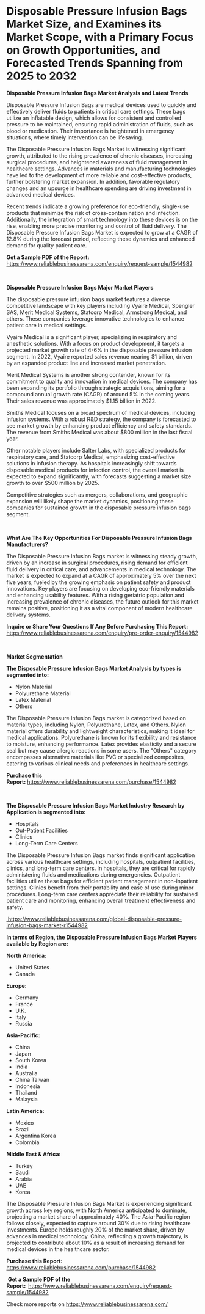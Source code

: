 <p><h1>Disposable Pressure Infusion Bags Market Size, and Examines its Market Scope, with a Primary Focus on Growth Opportunities, and Forecasted Trends Spanning from 2025 to 2032</h1></p><p><strong>Disposable Pressure Infusion Bags Market Analysis and Latest Trends</strong></p>
<p><p>Disposable Pressure Infusion Bags are medical devices used to quickly and effectively deliver fluids to patients in critical care settings. These bags utilize an inflatable design, which allows for consistent and controlled pressure to be maintained, ensuring rapid administration of fluids, such as blood or medication. Their importance is heightened in emergency situations, where timely intervention can be lifesaving.</p><p>The Disposable Pressure Infusion Bags Market is witnessing significant growth, attributed to the rising prevalence of chronic diseases, increasing surgical procedures, and heightened awareness of fluid management in healthcare settings. Advances in materials and manufacturing technologies have led to the development of more reliable and cost-effective products, further bolstering market expansion. In addition, favorable regulatory changes and an upsurge in healthcare spending are driving investment in advanced medical devices.</p><p>Recent trends indicate a growing preference for eco-friendly, single-use products that minimize the risk of cross-contamination and infection. Additionally, the integration of smart technology into these devices is on the rise, enabling more precise monitoring and control of fluid delivery. The Disposable Pressure Infusion Bags Market is expected to grow at a CAGR of 12.8% during the forecast period, reflecting these dynamics and enhanced demand for quality patient care.</p></p>
<p><strong>Get a Sample PDF of the Report:&nbsp;</strong> <a href="https://www.reliablebusinessarena.com/enquiry/request-sample/1544982?utm_campaign=3001&utm_medium=2&utm_source=Github&utm_content=ia&utm_term=05032025&utm_id=disposable-pressure-infusion-bags">https://www.reliablebusinessarena.com/enquiry/request-sample/1544982</a></p>
<p>&nbsp;</p>
<p><strong>Disposable Pressure Infusion Bags Major Market Players</strong></p>
<p><p>The disposable pressure infusion bags market features a diverse competitive landscape with key players including Vyaire Medical, Spengler SAS, Merit Medical Systems, Statcorp Medical, Armstrong Medical, and others. These companies leverage innovative technologies to enhance patient care in medical settings.</p><p>Vyaire Medical is a significant player, specializing in respiratory and anesthetic solutions. With a focus on product development, it targets a projected market growth rate of 4-6% in the disposable pressure infusion segment. In 2022, Vyaire reported sales revenue nearing $1 billion, driven by an expanded product line and increased market penetration.</p><p>Merit Medical Systems is another strong contender, known for its commitment to quality and innovation in medical devices. The company has been expanding its portfolio through strategic acquisitions, aiming for a compound annual growth rate (CAGR) of around 5% in the coming years. Their sales revenue was approximately $1.15 billion in 2022.</p><p>Smiths Medical focuses on a broad spectrum of medical devices, including infusion systems. With a robust R&D strategy, the company is forecasted to see market growth by enhancing product efficiency and safety standards. The revenue from Smiths Medical was about $800 million in the last fiscal year.</p><p>Other notable players include Salter Labs, with specialized products for respiratory care, and Statcorp Medical, emphasizing cost-effective solutions in infusion therapy. As hospitals increasingly shift towards disposable medical products for infection control, the overall market is expected to expand significantly, with forecasts suggesting a market size growth to over $500 million by 2025.</p><p>Competitive strategies such as mergers, collaborations, and geographic expansion will likely shape the market dynamics, positioning these companies for sustained growth in the disposable pressure infusion bags segment.</p></p>
<p>&nbsp;</p>
<p><strong>What Are The Key Opportunities For Disposable Pressure Infusion Bags Manufacturers?</strong></p>
<p><p>The Disposable Pressure Infusion Bags market is witnessing steady growth, driven by an increase in surgical procedures, rising demand for efficient fluid delivery in critical care, and advancements in medical technology. The market is expected to expand at a CAGR of approximately 5% over the next five years, fueled by the growing emphasis on patient safety and product innovations. Key players are focusing on developing eco-friendly materials and enhancing usability features. With a rising geriatric population and increasing prevalence of chronic diseases, the future outlook for this market remains positive, positioning it as a vital component of modern healthcare delivery systems.</p></p>
<p><strong>Inquire or Share Your Questions If Any Before Purchasing This Report:</strong> <a href="https://www.reliablebusinessarena.com/enquiry/pre-order-enquiry/1544982?utm_campaign=3001&utm_medium=2&utm_source=Github&utm_content=ia&utm_term=05032025&utm_id=disposable-pressure-infusion-bags">https://www.reliablebusinessarena.com/enquiry/pre-order-enquiry/1544982</a></p>
<p>&nbsp;</p>
<p><strong>Market Segmentation</strong></p>
<p><strong>The Disposable Pressure Infusion Bags Market Analysis by types is segmented into:</strong></p>
<p><ul><li>Nylon Material</li><li>Polyurethane Material</li><li>Latex Material</li><li>Others</li></ul></p>
<p><p>The Disposable Pressure Infusion Bags market is categorized based on material types, including Nylon, Polyurethane, Latex, and Others. Nylon material offers durability and lightweight characteristics, making it ideal for medical applications. Polyurethane is known for its flexibility and resistance to moisture, enhancing performance. Latex provides elasticity and a secure seal but may cause allergic reactions in some users. The "Others" category encompasses alternative materials like PVC or specialized composites, catering to various clinical needs and preferences in healthcare settings.</p></p>
<p><strong>Purchase this Report:&nbsp;</strong><a href="https://www.reliablebusinessarena.com/purchase/1544982?utm_campaign=3001&utm_medium=2&utm_source=Github&utm_content=ia&utm_term=05032025&utm_id=disposable-pressure-infusion-bags">https://www.reliablebusinessarena.com/purchase/1544982</a></p>
<p>&nbsp;</p>
<p><strong>The Disposable Pressure Infusion Bags Market Industry Research by Application is segmented into:</strong></p>
<p><ul><li>Hospitals</li><li>Out-Patient Facilities</li><li>Clinics</li><li>Long-Term Care Centers</li></ul></p>
<p><p>The Disposable Pressure Infusion Bags market finds significant application across various healthcare settings, including hospitals, outpatient facilities, clinics, and long-term care centers. In hospitals, they are critical for rapidly administering fluids and medications during emergencies. Outpatient facilities utilize these bags for efficient patient management in non-inpatient settings. Clinics benefit from their portability and ease of use during minor procedures. Long-term care centers appreciate their reliability for sustained patient care and monitoring, enhancing overall treatment effectiveness and safety.</p></p>
<p><a href="https://www.reliablebusinessarena.com/global-disposable-pressure-infusion-bags-market-r1544982?utm_campaign=3001&utm_medium=2&utm_source=Github&utm_content=ia&utm_term=05032025&utm_id=disposable-pressure-infusion-bags">&nbsp;https://www.reliablebusinessarena.com/global-disposable-pressure-infusion-bags-market-r1544982</a></p>
<p><strong>In terms of Region, the Disposable Pressure Infusion Bags Market Players available by Region are:</strong></p>
<p>
    <p> <strong> North America: </strong>
        <ul>
            <li>United States</li>
            <li>Canada</li>
        </ul>
        </p> 
    <p> <strong> Europe: </strong>
        <ul>
            <li>Germany</li>
            <li>France</li>
            <li>U.K.</li>
            <li>Italy</li>
            <li>Russia</li>
        </ul>
        </p> 
    <p> <strong> Asia-Pacific: </strong>
        <ul>
            <li>China</li>
            <li>Japan</li>
            <li>South Korea</li>
            <li>India</li>
            <li>Australia</li>
            <li>China Taiwan</li>
            <li>Indonesia</li>
            <li>Thailand</li>
            <li>Malaysia</li>
        </ul>
        </p> 
    <p> <strong> Latin America: </strong>
        <ul>
            <li>Mexico</li>
            <li>Brazil</li>
            <li>Argentina Korea</li>
            <li>Colombia</li>
        </ul>
        </p> 
    <p> <strong> Middle East & Africa: </strong>
        <ul>
            <li>Turkey</li>
            <li>Saudi</li>
            <li>Arabia</li>
            <li>UAE</li>
            <li>Korea</li>
        </ul>
    </p>
    </p>
<p><p>The Disposable Pressure Infusion Bags Market is experiencing significant growth across key regions, with North America anticipated to dominate, projecting a market share of approximately 40%. The Asia-Pacific region follows closely, expected to capture around 30% due to rising healthcare investments. Europe holds roughly 20% of the market share, driven by advances in medical technology. China, reflecting a growth trajectory, is projected to contribute about 10% as a result of increasing demand for medical devices in the healthcare sector.</p></p>
<p><strong>Purchase this Report: </strong><a href="https://www.reliablebusinessarena.com/purchase/1544982?utm_campaign=3001&utm_medium=2&utm_source=Github&utm_content=ia&utm_term=05032025&utm_id=disposable-pressure-infusion-bags">https://www.reliablebusinessarena.com/purchase/1544982</a></p>
<p>&nbsp;<strong>Get a Sample PDF of the Report:&nbsp;&nbsp;</strong><a href="https://www.reliablebusinessarena.com/enquiry/request-sample/1544982?utm_campaign=3001&utm_medium=2&utm_source=Github&utm_content=ia&utm_term=05032025&utm_id=disposable-pressure-infusion-bags">https://www.reliablebusinessarena.com/enquiry/request-sample/1544982</a></p>
<p><strong></strong></p>
<p>Check more reports on <a href="https://www.reliablebusinessarena.com/?utm_campaign=3001&utm_medium=2&utm_source=Github&utm_content=ia&utm_term=05032025&utm_id=disposable-pressure-infusion-bags">https://www.reliablebusinessarena.com/</a></p>